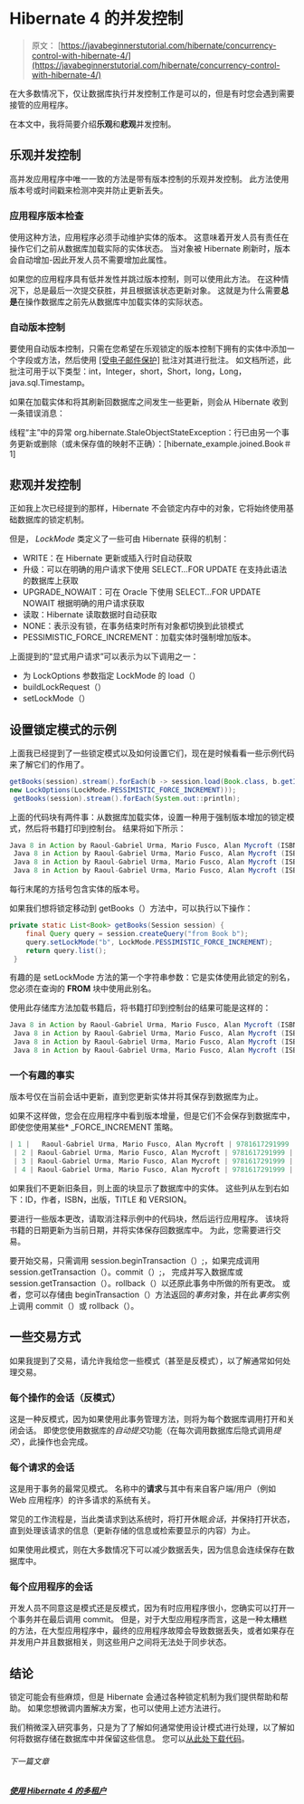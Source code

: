 # Hibernate 4 的并发控制

> 原文： [https://javabeginnerstutorial.com/hibernate/concurrency-control-with-hibernate-4/](https://javabeginnerstutorial.com/hibernate/concurrency-control-with-hibernate-4/)

在大多数情况下，仅让数据库执行并发控制工作是可以的，但是有时您会遇到需要接管的应用程序。

在本文中，我将简要介绍**乐观**和**悲观**并发控制。

## 乐观并发控制

高并发应用程序中唯一一致的方法是带有版本控制的乐观并发控制。 此方法使用版本号或时间戳来检测冲突并防止更新丢失。

### 应用程序版本检查

使用这种方法，应用程序必须手动维护实体的版本。 这意味着开发人员有责任在操作它们之前从数据库加载实际的实体状态。 当对象被 Hibernate 刷新时，版本会自动增加-因此开发人员不需要增加此属性。

如果您的应用程序具有低并发性并跳过版本控制，则可以使用此方法。 在这种情况下，总是最后一次提交获胜，并且根据该状态更新对象。 这就是为什么需要**总是**在操作数据库之前先从数据库中加载实体的实际状态。

### 自动版本控制

要使用自动版本控制，只需在您希望在乐观锁定的版本控制下拥有的实体中添加一个字段或方法，然后使用 [[受电子邮件保护]](/cdn-cgi/l/email-protection) 批注对其进行批注。 如文档所述，此批注可用于以下类型：int，Integer，short，Short，long，Long，java.sql.Timestamp。

如果在加载实体和将其刷新回数据库之间发生一些更新，则会从 Hibernate 收到一条错误消息：

线程“主”中的异常 org.hibernate.StaleObjectStateException：行已由另一个事务更新或删除（或未保存值的映射不正确）：[hibernate_example.joined.Book＃1]

## 悲观并发控制

正如我上次已经提到的那样，Hibernate 不会锁定内存中的对象，它将始终使用基础数据库的锁定机制。

但是， *LockMode* 类定义了一些可由 Hibernate 获得的机制：

*   WRITE：在 Hibernate 更新或插入行时自动获取
*   升级：可以在明确的用户请求下使用 SELECT…FOR UPDATE 在支持此语法的数据库上获取
*   UPGRADE_NOWAIT：可在 Oracle 下使用 SELECT…FOR UPDATE NOWAIT 根据明确的用户请求获取
*   读取：Hibernate 读取数据时自动获取
*   NONE：表示没有锁，在事务结束时所有对象都切换到此锁模式
*   PESSIMISTIC_FORCE_INCREMENT：加载实体时强制增加版本。

上面提到的“显式用户请求”可以表示为以下调用之一：

*   为 LockOptions 参数指定 LockMode 的 load（）
*   buildLockRequest（）
*   setLockMode（）

## 设置锁定模式的示例

上面我已经提到了一些锁定模式以及如何设置它们，现在是时候看看一些示例代码来了解它们的作用了。

```java
getBooks(session).stream().forEach(b -> session.load(Book.class, b.getId(), 
new LockOptions(LockMode.PESSIMISTIC_FORCE_INCREMENT)));
 getBooks(session).stream().forEach(System.out::println);
```

上面的代码块有两件事：从数据库加载实体，设置一种用于强制版本增加的锁定模式，然后将书籍打印到控制台。 结果将如下所示：

```java
Java 8 in Action by Raoul-Gabriel Urma, Mario Fusco, Alan Mycroft (ISBN: 9781617291999), published 2015.07.29\. 0:00 [1]
 Java 8 in Action by Raoul-Gabriel Urma, Mario Fusco, Alan Mycroft (ISBN: 9781617291999), published 2015.07.29\. 0:00 [1]
 Java 8 in Action by Raoul-Gabriel Urma, Mario Fusco, Alan Mycroft (ISBN: 9781617291999), published 2015.07.29\. 0:00 [1]
 Java 8 in Action by Raoul-Gabriel Urma, Mario Fusco, Alan Mycroft (ISBN: 9781617291999), published 2015.07.29\. 16:14 [1]
```

每行末尾的方括号包含实体的版本号。

如果我们想将锁定移动到 getBooks（）方法中，可以执行以下操作：

```java
private static List<Book> getBooks(Session session) {
    final Query query = session.createQuery("from Book b");
    query.setLockMode("b", LockMode.PESSIMISTIC_FORCE_INCREMENT);
    return query.list();
 }
```

有趣的是 setLockMode 方法的第一个字符串参数：它是实体使用此锁定的别名，您必须在查询的 **FROM** 块中使用此别名。

使用此存储库方法加载书籍后，将书籍打印到控制台的结果可能是这样的：

```java
Java 8 in Action by Raoul-Gabriel Urma, Mario Fusco, Alan Mycroft (ISBN: 9781617291999), published 2015.07.29\. 0:00 [1]
 Java 8 in Action by Raoul-Gabriel Urma, Mario Fusco, Alan Mycroft (ISBN: 9781617291999), published 2015.07.29\. 0:00 [1]
 Java 8 in Action by Raoul-Gabriel Urma, Mario Fusco, Alan Mycroft (ISBN: 9781617291999), published 2015.07.29\. 0:00 [1]
 Java 8 in Action by Raoul-Gabriel Urma, Mario Fusco, Alan Mycroft (ISBN: 9781617291999), published 2015.07.29\. 16:15 [1]
```

### 一个有趣的事实

版本号仅在当前会话中更新，直到您更新实体并将其保存到数据库为止。

如果不这样做，您会在应用程序中看到版本增量，但是它们不会保存到数据库中，即使您使用某些* _FORCE_INCREMENT 策略。

```java
| 1 |   Raoul-Gabriel Urma, Mario Fusco, Alan Mycroft | 9781617291999 | 2015-07-29 | Java 8 in Action | 0 |
 | 2 | Raoul-Gabriel Urma, Mario Fusco, Alan Mycroft | 9781617291999 |   2015-07-29 | Java 8 in Action | 0 |
 | 3 | Raoul-Gabriel Urma, Mario Fusco, Alan Mycroft | 9781617291999 |   2015-07-29 | Java 8 in Action | 0 |
 | 4 | Raoul-Gabriel Urma, Mario Fusco, Alan Mycroft | 9781617291999 |   2015-07-29 | Java 8 in Action | 0 |
```

如果我们不更新旧条目，则上面的块显示了数据库中的实体。 这些列从左到右如下：ID，作者，ISBN，出版，TITLE 和 VERSION。

要进行一些版本更改，请取消注释示例中的代码块，然后运行应用程序。 该块将书籍的日期更新为当前日期，并将实体保存回数据库中。 为此，您需要进行交易。

要开始交易，只需调用 session.beginTransaction（）;，如果完成调用 session.getTransaction（）。commit（）;， 完成并写入数据库或 session.getTransaction（）。rollback（）以还原此事务中所做的所有更改。 或者，您可以存储由 beginTransaction（）方法返回的*事务*对象，并在此*事务*实例上调用 commit（）或 rollback（）。

## 一些交易方式

如果我提到了交易，请允许我给您一些模式（甚至是反模式），以了解通常如何处理交易。

### 每个操作的会话（反模式）

这是一种反模式，因为如果使用此事务管理方法，则将为每个数据库调用打开和关闭会话。 即使您使用数据库的*自动提交*功能（在每次调用数据库后隐式调用*提交*），此操作也会完成。

### 每个请求的会话

这是用于事务的最常见模式。 名称中的**请求**与其中有来自客户端/用户（例如 Web 应用程序）的许多请求的系统有关。

常见的工作流程是，当此类请求到达系统时，将打开休眠*会话*，并保持打开状态，直到处理该请求的信息（更新存储的信息或检索要显示的内容）为止。

如果使用此模式，则在大多数情况下可以减少数据丢失，因为信息会连续保存在数据库中。

### 每个应用程序的会话

开发人员不同意这是模式还是反模式，因为有时应用程序很小，您确实可以打开一个事务并在最后调用 commit。 但是，对于大型应用程序而言，这是一种太糟糕的方法，在大型应用程序中，最终的应用程序故障会导致数据丢失，或者如果存在并发用户并且数据相关，则这些用户之间将无法处于同步状态。

## 结论

锁定可能会有些麻烦，但是 Hibernate 会通过各种锁定机制为我们提供帮助和帮助。 如果您想微调内置解决方案，也可以使用上述方法进行。

我们稍微深入研究事务，只是为了了解如何通常使用设计模式进行处理，以了解如何将数据存储在数据库中并保留这些信息。 您可以[从此处下载代码](https://github.com/JBTAdmin/Hibernate)。

###### 下一篇文章

##### [使用 Hibernate 4 的多租户](https://javabeginnerstutorial.com/hibernate/multi-tenancy-with-hibernate-4/ "Multi-tenancy with Hibernate 4")